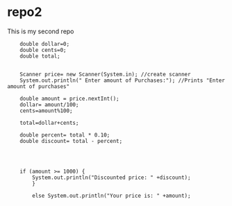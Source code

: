 # repo2
This is my second repo

		double dollar=0;
		double cents=0;
		double total;
		

		Scanner price= new Scanner(System.in); //create scanner
		System.out.println(" Enter amount of Purchases:"); //Prints "Enter amount of purchases"
	
		double amount = price.nextInt();
		dollar= amount/100;
		cents=amount%100;
		
		total=dollar+cents;
		
		double percent= total * 0.10;
		double discount= total - percent;
		
	
		
	
		if (amount >= 1000) {
			System.out.println("Discounted price: " +discount);
			}

			else System.out.println("Your price is: " +amount); 
